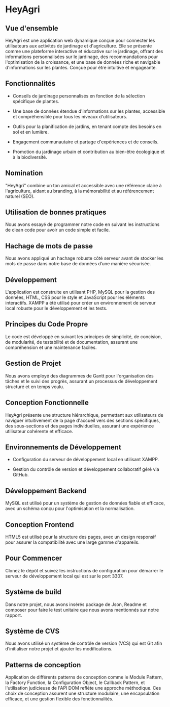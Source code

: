 # HeyAgri 

  

## Vue d'ensemble 

HeyAgri est une application web dynamique conçue pour connecter les utilisateurs aux activités de jardinage et d'agriculture. Elle se présente comme une plateforme interactive et éducative sur le jardinage, offrant des informations personnalisées sur le jardinage, des recommandations pour l'optimisation de la croissance, et une base de données riche et navigable d'informations sur les plantes. Conçue pour être intuitive et engageante. 

  

## Fonctionnalités 

- Conseils de jardinage personnalisés en fonction de la sélection spécifique de plantes. 

- Une base de données étendue d'informations sur les plantes, accessible et compréhensible pour tous les niveaux d'utilisateurs. 

- Outils pour la planification de jardins, en tenant compte des besoins en sol et en lumière. 

- Engagement communautaire et partage d'expériences et de conseils. 

- Promotion du jardinage urbain et contribution au bien-être écologique et à la biodiversité. 

  

## Nomination 

"HeyAgri" combine un ton amical et accessible avec une référence claire à l'agriculture, aidant au branding, à la mémorabilité et au référencement naturel (SEO). 

 ## Utilisation de bonnes pratiques 

Nous avons essayé de programmer notre code en suivant les instructions de clean code pour avoir un code simple et facile. 

## Hachage de mots de passe 

Nous avons appliqué un hachage robuste côté serveur avant de stocker les mots de passe dans notre base de données d’une manière sécurisée. 

 

## Développement 

L'application est construite en utilisant PHP, MySQL pour la gestion des données, HTML, CSS pour le style et JavaScript pour les éléments interactifs. XAMPP a été utilisé pour créer un environnement de serveur local robuste pour le développement et les tests. 

  

## Principes du Code Propre 

Le code est développé en suivant les principes de simplicité, de concision, de modularité, de testabilité et de documentation, assurant une compréhension et une maintenance faciles. 

  

## Gestion de Projet 

Nous avons employé des diagrammes de Gantt pour l'organisation des tâches et le suivi des progrès, assurant un processus de développement structuré et en temps voulu. 

  

## Conception Fonctionnelle 

HeyAgri présente une structure hiérarchique, permettant aux utilisateurs de naviguer intuitivement de la page d'accueil vers des sections spécifiques, des sous-sections et des pages individuelles, assurant une expérience utilisateur cohérente et efficace. 

  

## Environnements de Développement 

- Configuration du serveur de développement local en utilisant XAMPP. 

- Gestion du contrôle de version et développement collaboratif géré via GitHub. 

  

## Développement Backend 

MySQL est utilisé pour un système de gestion de données fiable et efficace, avec un schéma conçu pour l'optimisation et la normalisation. 

  

## Conception Frontend 

HTML5 est utilisé pour la structure des pages, avec un design responsif pour assurer la compatibilité avec une large gamme d'appareils. 

  

## Pour Commencer 

Clonez le dépôt et suivez les instructions de configuration pour démarrer le serveur de développement local qui est sur le port 3307. 

## Système de build 

Dans notre projet, nous avons insérés package de Json, Readme et composer pour faire le test unitaire que nous avons mentionnés sur notre rapport. 

## Système de CVS 

Nous avons utilisé un système de contrôle de version (VCS) qui est Git afin d’initialiser notre projet et ajouter les modifications.

## Patterns de conception

Application de différents patterns de conception comme le Module Pattern, la Factory Function, la Configuration Object, le Callback Pattern, et l'utilisation judicieuse de l'API DOM reflète une approche méthodique. Ces choix de conception assurent une structure modulaire, une encapsulation efficace, et une gestion flexible des fonctionnalités.
